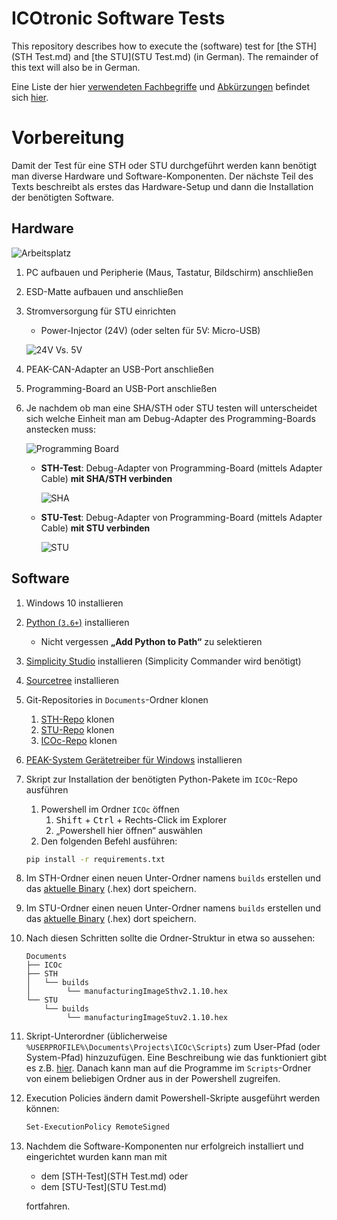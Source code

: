 # ICOtronic Software Tests

This repository describes how to execute the (software) test for [the STH](STH Test.md) and [the STU](STU Test.md) (in German). The remainder of this text will also be in German.

Eine Liste der hier [verwendeten Fachbegriffe](https://github.com/MyTooliT/Documentation/blob/master/General/Terms.md) und [Abkürzungen](https://github.com/MyTooliT/Documentation/blob/master/General/Akronyms.md) befindet sich [hier](https://github.com/MyTooliT/Documentation/blob/master/General).

# Vorbereitung

Damit der Test für eine STH oder STU durchgeführt werden kann benötigt man diverse Hardware und Software-Komponenten. Der nächste Teil des Texts beschreibt als erstes das Hardware-Setup und dann die Installation der benötigten Software.

## Hardware

![Arbeitsplatz](Pictures/Arbeitsplatz.jpg)

1. PC aufbauen und Peripherie (Maus, Tastatur, Bildschirm) anschließen
2. ESD-Matte aufbauen und anschließen
3. Stromversorgung für STU einrichten

   - Power-Injector (24V) (oder selten für 5V: Micro-USB)

   ![24V Vs. 5V](Pictures/24V%20Vs.%205V.jpg)

4. PEAK-CAN-Adapter an USB-Port anschließen
5. Programming-Board an USB-Port anschließen
6. Je nachdem ob man eine SHA/STH oder STU testen will unterscheidet sich welche Einheit man am Debug-Adapter des Programming-Boards anstecken muss:

   ![Programming Board](Pictures/Programming%20Board.jpg)

   - **STH-Test**: Debug-Adapter von Programming-Board (mittels Adapter Cable) **mit SHA/STH verbinden**

     ![SHA](Pictures/SHA.jpg)

   - **STU-Test**: Debug-Adapter von Programming-Board (mittels Adapter Cable) **mit STU verbinden**

     ![STU](Pictures/STU.jpg)

## Software

1. Windows 10 installieren

2. [Python (`3.6+`)](https://www.python.org/downloads/) installieren

   - Nicht vergessen **„Add Python to Path“** zu selektieren

3. [Simplicity Studio](https://www.silabs.com/products/development-tools/software/simplicity-studio) installieren (Simplicity Commander wird benötigt)

4. [Sourcetree](https://www.sourcetreeapp.com/) installieren

5. Git-Repositories in `Documents`-Ordner klonen

   1. [STH-Repo](https://github.com/MyTooliT/STH) klonen
   2. [STU-Repo](https://github.com/MyTooliT/STU) klonen
   3. [ICOc-Repo](https://github.com/MyTooliT/ICOc) klonen

6. [PEAK-System Gerätetreiber für Windows](https://www.peak-system.com/PCAN-USB-FD.365.0.html) installieren

7. Skript zur Installation der benötigten Python-Pakete im `ICOc`-Repo ausführen

   1. Powershell im Ordner `ICOc` öffnen
      1. <kbd>Shift</kbd> + <kbd>Ctrl</kbd> + Rechts-Click im Explorer
      2. „Powershell hier öffnen“ auswählen
   2. Den folgenden Befehl ausführen:

   ```sh
   pip install -r requirements.txt
   ```

8. Im STH-Ordner einen neuen Unter-Ordner namens `builds` erstellen und das [aktuelle Binary](https://github.com/MyTooliT/STH/releases) (.hex) dort speichern.

9. Im STU-Ordner einen neuen Unter-Ordner namens `builds` erstellen und das [aktuelle Binary](https://github.com/MyTooliT/STU/releases) (.hex) dort speichern.

10. Nach diesen Schritten sollte die Ordner-Struktur in etwa so aussehen:

    ```
    Documents
    ├── ICOc
    ├── STH
    │   └── builds
    │        └── manufacturingImageSthv2.1.10.hex
    └── STU
        └── builds
             └── manufacturingImageStuv2.1.10.hex
    ```

11. Skript-Unterordner (üblicherweise `%USERPROFILE%\Documents\Projects\ICOc\Scripts`) zum User-Pfad (oder System-Pfad) hinzuzufügen. Eine Beschreibung wie das funktioniert gibt es z.B. [hier](https://www.architectryan.com/2018/03/17/add-to-the-path-on-windows-10/). Danach kann man auf die Programme im `Scripts`-Ordner von einem beliebigen Ordner aus in der Powershell zugreifen.

12. Execution Policies ändern damit Powershell-Skripte ausgeführt werden können:

    ```sh
    Set-ExecutionPolicy RemoteSigned
    ```

13. Nachdem die Software-Komponenten nur erfolgreich installiert und eingerichtet wurden kann man mit

    - dem [STH-Test](STH Test.md) oder
    - dem [STU-Test](STU Test.md)

    fortfahren.
